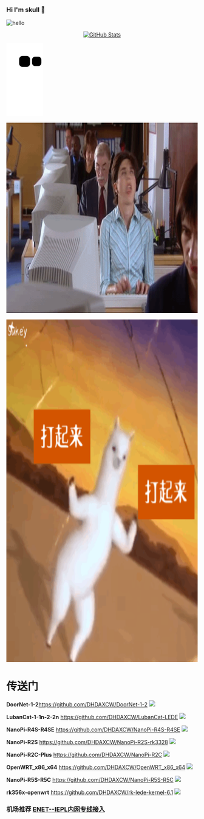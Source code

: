 ### Hi I'm skull 👋
![hello](https://views.whatilearened.today/views/github/DHDAXCW/deplives.svg)

<p align="center">
    <a href="https://github.com/DHDAXCW">
      <img alt="GitHub Stats" src="https://github-readme-stats.vercel.app/api?username=DHDAXCW&include_all_commits=true&count_private=false&bg_color=30,e96443,904e95&title_color=fff&text_color=fff" />
    </a>
</p>

![](https://raw.githubusercontent.com/DHDAXCW/DHDAXCW/output/github-snake.svg)

<img src="https://github.com/DHDAXCW/DHDAXCW/blob/main/home1.gif" width=100% height="500"></img>

<img src="https://github.com/DHDAXCW/DHDAXCW/blob/main/0.gif" width=100% height="900"></img>

# 传送门

**DoorNet-1-2**https://github.com/DHDAXCW/DoorNet-1-2      <img src="https://github.com/DHDAXCW/DoorNet-1-2/total.svg?style=for-the-badge&color=32C955"/>

**LubanCat-1-1n-2-2n** https://github.com/DHDAXCW/LubanCat-LEDE       <img src="https://img.shields.io/github/downloads/DHDAXCW/LubanCat-LEDE/total.svg?style=for-the-badge&color=32C955"/>

**NanoPi-R4S-R4SE** https://github.com/DHDAXCW/NanoPi-R4S-R4SE        <img src="https://img.shields.io/github/downloads/DHDAXCW/NanoPi-R4S-R4SE/total.svg?style=for-the-badge&color=32C955"/>

**NanoPi-R2S** https://github.com/DHDAXCW/NanoPi-R2S-rk3328      <img src="https://img.shields.io/github/downloads/DHDAXCW/NanoPi-R2S-rk3328/total.svg?style=for-the-badge&color=32C955"/>

**NanoPi-R2C-Plus**  https://github.com/DHDAXCW/NanoPi-R2C        <img src="https://img.shields.io/github/downloads/DHDAXCW/NanoPi-R2C/total.svg?style=for-the-badge&color=32C955"/>

**OpenWRT_x86_x64** https://github.com/DHDAXCW/OpenWRT_x86_x64       <img src="https://img.shields.io/github/downloads/DHDAXCW/OpenWRT_x86_x64/total.svg?style=for-the-badge&color=32C955"/>

**NanoPi-R5S-R5C** https://github.com/DHDAXCW/NanoPi-R5S-R5C       <img src="https://img.shields.io/github/downloads/DHDAXCW/NanoPi-R5S-R5C/total.svg?style=for-the-badge&color=32C955"/>

**rk356x-openwrt** https://github.com/DHDAXCW/rk-lede-kernel-6.1          <img src="https://img.shields.io/github/downloads/DHDAXCW/rk-lede-kernel-6.1/total.svg?style=for-the-badge&color=32C955"/>
### 机场推荐 [ENET--IEPL内网专线接入](https://www.easy2022.com/#/register?code=Ut7iWMrk)
